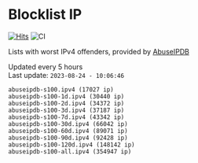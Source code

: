 # Blocklist IP

[![Hits](https://hits.seeyoufarm.com/api/count/incr/badge.svg?url=https%3A%2F%2Fgithub.com%2Fborestad%2Fblocklist-ip%2F&count_bg=%2379C83D&title_bg=%23555555&icon=&icon_color=%23E7E7E7&title=hits&edge_flat=false)](https://hits.seeyoufarm.com)  ![CI](https://img.shields.io/github/workflow/status/borestad/blocklist-ip/CI?style=flat-square)

Lists with worst IPv4 offenders, provided by [AbuseIPDB](https://www.abuseipdb.com/)

<!-- FOOTER-PLACEHOLDER -->
Updated every 5 hours<br>
Last update: `2023-08-24 - 10:06:46`
```
abuseipdb-s100.ipv4 (17027 ip)
abuseipdb-s100-1d.ipv4 (30440 ip)
abuseipdb-s100-2d.ipv4 (34372 ip)
abuseipdb-s100-3d.ipv4 (37187 ip)
abuseipdb-s100-7d.ipv4 (43342 ip)
abuseipdb-s100-30d.ipv4 (66042 ip)
abuseipdb-s100-60d.ipv4 (89071 ip)
abuseipdb-s100-90d.ipv4 (92428 ip)
abuseipdb-s100-120d.ipv4 (148142 ip)
abuseipdb-s100-all.ipv4 (354947 ip)
```
